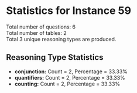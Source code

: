 # Statistics for Instance 59<br/>
Total number of questions: 6<br/>
Total number of tables: 2<br/>
Total 3 unique reasoning types are produced.<br/>
## Reasoning Type Statistics<br/>
- **conjunction:** Count = 2, Percentage = 33.33%<br/>
- **quantifiers:** Count = 2, Percentage = 33.33%<br/>
- **counting:** Count = 2, Percentage = 33.33%<br/>
